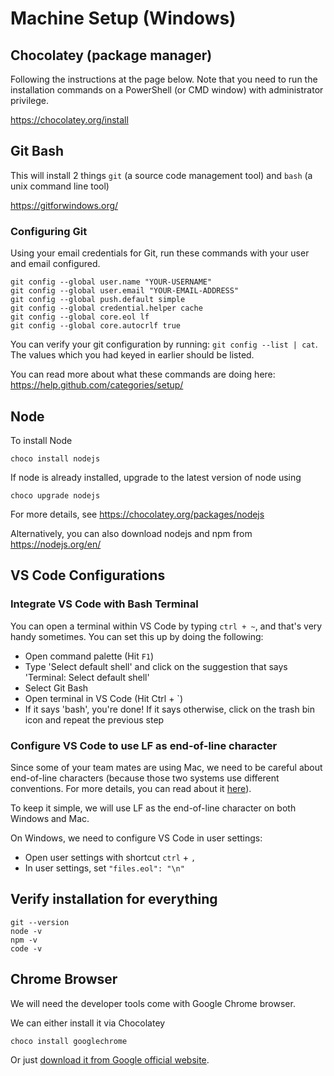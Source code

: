 # Machine Setup (Windows)

## Chocolatey (package manager)

Following the instructions at the page below. Note that you need to run the installation commands on a PowerShell (or CMD window) with administrator privilege.

<https://chocolatey.org/install>

## Git Bash

This will install 2 things `git` (a source code management tool) and `bash` (a unix command line tool)

<https://gitforwindows.org/>

### Configuring Git

Using your email credentials for Git, run these commands with your user and email configured.

```shell
git config --global user.name "YOUR-USERNAME"
git config --global user.email "YOUR-EMAIL-ADDRESS"
git config --global push.default simple
git config --global credential.helper cache
git config --global core.eol lf
git config --global core.autocrlf true
```

You can verify your git configuration by running: `git config --list | cat`. The values which you had keyed in earlier should be listed.

You can read more about what these commands are doing here: https://help.github.com/categories/setup/

## Node

To install Node

```shell
choco install nodejs
```

If node is already installed, upgrade to the latest version of node using

```shell
choco upgrade nodejs
```

For more details, see <https://chocolatey.org/packages/nodejs>

Alternatively, you can also download nodejs and npm from <https://nodejs.org/en/>


## VS Code Configurations

### Integrate VS Code with Bash Terminal

You can open a terminal within VS Code by typing `ctrl + ~`, and that's very handy sometimes. You can set this up by doing the following:
- Open command palette (Hit `F1`)
- Type 'Select default shell' and click on the suggestion that says 'Terminal: Select default shell'
- Select Git Bash
- Open terminal in VS Code (Hit Ctrl + `)
- If it says 'bash', you're done! If it says otherwise, click on the trash bin icon and repeat the previous step



### Configure VS Code to use LF as end-of-line character

Since some of your team mates are using Mac, we need to be careful about end-of-line characters (because those two systems use different conventions. For more details, you can read about it [here](http://adaptivepatchwork.com/2012/03/01/mind-the-end-of-your-line/)).

To keep it simple, we will use LF as the end-of-line character on both Windows and Mac.

On Windows, we need to configure VS Code in user settings:

- Open user settings with shortcut `ctrl` + `,`
- In user settings, set `"files.eol": "\n"`

## Verify installation for everything

```shell
git --version
node -v
npm -v
code -v
```

## Chrome Browser

We will need the developer tools come with Google Chrome browser.

We can either install it via Chocolatey

```shell
choco install googlechrome
```

Or just [download it from Google official website](https://www.google.com/chrome/).
